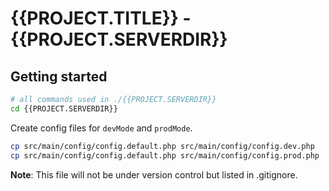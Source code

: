 # {{PROJECT.TITLE}} - {{PROJECT.SERVERDIR}}

## Getting started

```bash
# all commands used in ./{{PROJECT.SERVERDIR}}
cd {{PROJECT.SERVERDIR}}
```

Create config files for `devMode` and `prodMode`.

```bash
cp src/main/config/config.default.php src/main/config/config.dev.php
cp src/main/config/config.default.php src/main/config/config.prod.php
```

**Note**: This file will not be under version control but listed in .gitignore.
